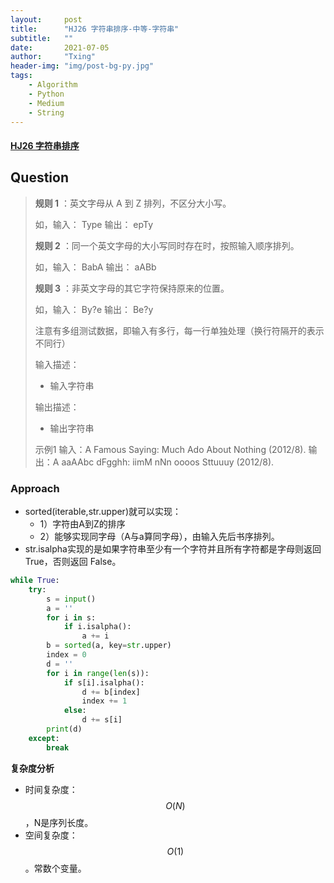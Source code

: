 ```yaml
---
layout:     post
title:      "HJ26 字符串排序-中等-字符串"
subtitle:   ""
date:       2021-07-05
author:     "Txing"
header-img: "img/post-bg-py.jpg"
tags:
    - Algorithm
    - Python
    - Medium
    - String
---
```


#### [HJ26 字符串排序 ](https://www.nowcoder.com/practice/5190a1db6f4f4ddb92fd9c365c944584?tpId=37&&tqId=21249&rp=1&ru=/ta/huawei&qru=/ta/huawei/question-ranking)

## Question

>  **规则 1** ：英文字母从 A 到 Z 排列，不区分大小写。
>
>  如，输入： Type 输出： epTy
>
>  **规则 2** ：同一个英文字母的大小写同时存在时，按照输入顺序排列。
>
>  如，输入： BabA 输出： aABb
>
>  **规则 3** ：非英文字母的其它字符保持原来的位置。
>
>
>  如，输入： By?e 输出： Be?y
>
>
>  注意有多组测试数据，即输入有多行，每一行单独处理（换行符隔开的表示不同行）
>
>  输入描述：
>  - 输入字符串
>  
>  输出描述：
>  - 输出字符串
>  
>  示例1
>  输入：A Famous Saying: Much Ado About Nothing (2012/8).
>  输出：A aaAAbc dFgghh: iimM nNn oooos Sttuuuy (2012/8).

### Approach
- sorted(iterable,str.upper)就可以实现：
  - 1）字符由A到Z的排序
  - 2）能够实现同字母（A与a算同字母），由输入先后书序排列。
- str.isalpha实现的是如果字符串至少有一个字符并且所有字符都是字母则返回 True，否则返回 False。

```python
while True:
    try:
        s = input()
        a = ''
        for i in s:
            if i.isalpha():
                a += i
        b = sorted(a, key=str.upper)
        index = 0
        d = ''
        for i in range(len(s)):
            if s[i].isalpha():
                d += b[index]
                index += 1
            else:
                d += s[i]
        print(d)
    except:
        break
```

**复杂度分析**

- 时间复杂度：$$O(N)$$，N是序列长度。
- 空间复杂度：$$O(1)$$。常数个变量。